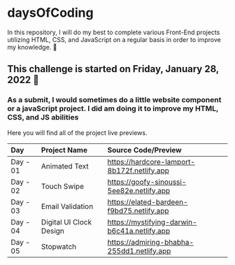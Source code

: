 # daysOfCoding

In this repository, I will do my best to complete various Front-End projects utilizing HTML, CSS, and JavaScript on a regular basis in order to improve my knowledge. 🚀

## This challenge is started on Friday, January 28, 2022 📅

### As a submit, I would sometimes do a little website component or a javaScript project. I did am doing it to improve my HTML, CSS, and JS abilities

Here you will find all of the project live previews.

 | Day     | Project Name    | Source Code/Preview |
| :---     | :-------------  | :------------------ |  
| Day - 01 | Animated Text   | https://hardcore-lamport-8b172f.netlify.app |
| Day - 02 | Touch Swipe     | https://goofy-sinoussi-5ee82e.netlify.app   |
| Day - 03 | Email Validation     | https://elated-bardeen-f9bd75.netlify.app   |
| Day - 04 | Digital UI Clock Design     | https://mystifying-darwin-b6c41a.netlify.app   |
| Day - 05 | Stopwatch     | https://admiring-bhabha-255dd1.netlify.app   |